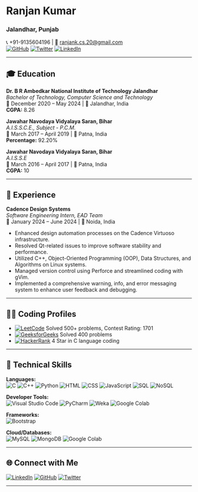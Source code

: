 # Ranjan Kumar

### Jalandhar, Punjab
📞 +91-9135604196 | 📧 [ranjank.cs.20@gmail.com](mailto:ranjank.cs.20@gmail.com)  
[![GitHub](https://img.shields.io/badge/GitHub-100000?style=flat&logo=github&logoColor=white)](https://github.com/ranjanj17)
[![Twitter](https://img.shields.io/badge/Twitter-1DA1F2?style=flat&logo=twitter&logoColor=white)](https://twitter.com/ranjanj17)
[![LinkedIn](https://img.shields.io/badge/LinkedIn-0077B5?style=flat&logo=linkedin&logoColor=white)](https://www.linkedin.com/in/ranjankumarnitjcse24/)

---

## 🎓 Education

**Dr. B R Ambedkar National Institute of Technology Jalandhar**  
_Bachelor of Technology, Computer Science and Technology_  
📅 December 2020 – May 2024 | 📍 Jalandhar, India  
**CGPA:** 8.26

**Jawahar Navodaya Vidyalaya Saran, Bihar**  
_A.I.S.S.C.E., Subject - P.C.M._  
📅 March 2017 – April 2019 | 📍 Patna, India  
**Percentage:** 92.20%

**Jawahar Navodaya Vidyalaya Saran, Bihar**  
_A.I.S.S.E_  
📅 March 2016 – April 2017 | 📍 Patna, India  
**CGPA:** 10

---

## 💼 Experience

**Cadence Design Systems**  
_Software Engineering Intern, EAD Team_  
📅 January 2024 – June 2024 | 📍 Noida, India  
- Enhanced design automation processes on the Cadence Virtuoso infrastructure.
- Resolved Qt-related issues to improve software stability and performance.
- Utilized C++, Object-Oriented Programming (OOP), Data Structures, and Algorithms on Linux systems.
- Managed version control using Perforce and streamlined coding with gVim.
- Implemented a comprehensive warning, info, and error messaging system to enhance user feedback and debugging.

---

## 👨‍💻 Coding Profiles

- [![LeetCode](https://img.shields.io/badge/LeetCode-FFA116?style=flat&logo=leetcode&logoColor=black)](https://leetcode.com/u/Ranjanj17) Solved 500+ problems, Contest Rating: 1701  
- [![GeeksforGeeks](https://img.shields.io/badge/GeeksforGeeks-0F9D58?style=flat&logo=geeksforgeeks&logoColor=white)](https://www.geeksforgeeks.org/user/sandeepj3108/) Solved 400 problems  
- [![HackerRank](https://img.shields.io/badge/HackerRank-2EC866?style=flat&logo=hackerrank&logoColor=white)](https://www.hackerrank.com/profile/sandeepj3108) 4 Star in C language coding  

---

## 🔧 Technical Skills

**Languages:**  
![C](https://img.shields.io/badge/C-A8B9CC?style=flat&logo=c&logoColor=black) ![C++](https://img.shields.io/badge/C++-00599C?style=flat&logo=c%2B%2B&logoColor=white) ![Python](https://img.shields.io/badge/Python-3776AB?style=flat&logo=python&logoColor=white) ![HTML](https://img.shields.io/badge/HTML5-E34F26?style=flat&logo=html5&logoColor=white) ![CSS](https://img.shields.io/badge/CSS3-1572B6?style=flat&logo=css3&logoColor=white) ![JavaScript](https://img.shields.io/badge/JavaScript-F7DF1E?style=flat&logo=javascript&logoColor=black) ![SQL](https://img.shields.io/badge/SQL-003B57?style=flat&logo=postgresql&logoColor=white) ![NoSQL](https://img.shields.io/badge/NoSQL-006400?style=flat&logo=mongodb&logoColor=white)

**Developer Tools:**  
![Visual Studio Code](https://img.shields.io/badge/Visual%20Studio%20Code-0078D4?style=flat&logo=visual%20studio%20code&logoColor=white) ![PyCharm](https://img.shields.io/badge/PyCharm-000000?style=flat&logo=pycharm&logoColor=white) ![Weka](https://img.shields.io/badge/Weka-306998?style=flat&logo=weba&logoColor=white) ![Google Colab](https://img.shields.io/badge/Google%20Colab-F9AB00?style=flat&logo=google%20colab&logoColor=black)

**Frameworks:**  
![Bootstrap](https://img.shields.io/badge/Bootstrap-563D7C?style=flat&logo=bootstrap&logoColor=white)

**Cloud/Databases:**  
![MySQL](https://img.shields.io/badge/MySQL-4479A1?style=flat&logo=mysql&logoColor=white) ![MongoDB](https://img.shields.io/badge/MongoDB-4EA94B?style=flat&logo=mongodb&logoColor=white) ![Google Colab](https://img.shields.io/badge/Google%20Colab-F9AB00?style=flat&logo=google%20colab&logoColor=black)

---

## 🌐 Connect with Me

[![LinkedIn](https://img.shields.io/badge/LinkedIn-0077B5?style=flat&logo=linkedin&logoColor=white)](https://www.linkedin.com/in/ranjankumarnitjcse24/)
[![GitHub](https://img.shields.io/badge/GitHub-100000?style=flat&logo=github&logoColor=white)](https://github.com/ranjanj17)
[![Twitter](https://img.shields.io/badge/Twitter-1DA1F2?style=flat&logo=twitter&logoColor=white)](https://twitter.com/ranjanj17)

---
